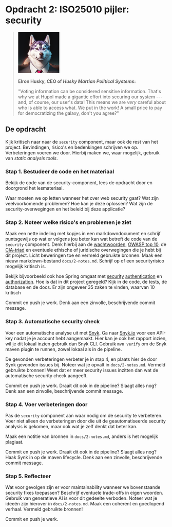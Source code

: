 # Opdracht 2: ISO25010 pijler: security

> ![Elron Husky, a husky dog in a suit](img/elron-husky.png)
>
> __Elron Husky, CEO of *Husky Martian Political Systems*:__
>
> "Voting information can be considered sensitive information.
> That's why we at Hupol made a gigantic effort
> into securing our system --- and, of course, our user's data!
> This means we are *very* careful about who is able to access what.
> We put in the work!
> A small price to pay for democratizing the galaxy, don't you agree?"

## De opdracht
Kijk kritisch naar naar de `security` component, maar ook de rest van het project.
Bevindingen, risico's en bedenkingen schrijven we op. Verbeteringen voeren we door.
Hierbij maken we, waar mogelijk, gebruik van *static analysis tools*.


### Stap 1. Bestudeer de code en het materiaal

Bekijk de code van de security-component, lees de opdracht door en doorgrond het lesmateriaal.

Waar moeten we op letten wanneer het over web security gaat?
Wat zijn veelvoorkomende problemen? Hoe kan je deze oplossen?
Wat zijn de security-overwegingen en het beleid bij deze applicatie?

### Stap 2. Noteer welke risico's en problemen je ziet

Maak een nette indeling met kopjes in een markdowndocument en schrijf puntsgewijs op wat er volgens jou beter kan
wat betreft de code van de `security` component. Denk hierbij aan de
[wachtwoorden](https://cheatsheetseries.owasp.org/cheatsheets/Password_Storage_Cheat_Sheet.html),
[OWASP top 10](https://owasp.org/www-project-top-ten/),
de [CIA-triad](https://www.fortinet.com/resources/cyberglossary/cia-triad)
en eventuele ethische of juridische overwegingen die je hebt
bij dit project.
Licht beweringen toe en vermeld gebruikte bronnen. Maak een nieuw markdown-bestand
`docs/2-notes.md`. Schrijf op of een securityrisico mogelijk kritisch is.

Bekijk bijvoorbeeld ook hoe Spring omgaat met
[security](https://spring.io/guides/topicals/spring-security-architecture/)
[authentication](https://www.baeldung.com/spring-security-basic-authentication)
en [authorization](https://www.baeldung.com/role-and-privilege-for-spring-security-registration).
Hoe is dat in dit project geregeld? Kijk in de code, de tests, de database en de docs. Er zijn ongeveer 35 zaken te vinden, waarvan 10 kritisch

Commit en push je werk.
Denk aan een zinvolle, beschrijvende commit message.

### Stap 3. Automatische security check

Voer een automatische analyse uit met [Snyk](https://docs.snyk.io/integrate-with-snyk/snyk-ci-cd-integrations/maven-plugin-integration-with-snyk).
Ga naar [Snyk.io](https://app.snyk.io/account) voor een API-key nadat je je account hebt aangemaakt.
Hier kan je ook het rapport inzien, wil je dit lokaal inzien gebruik dan Snyk CLI.
Gebruik `mvn verify` om de Snyk maven plugin te runnen, zowel lokaal als in de pipeline.

De gevonden verbeteringen verbeter je in stap 4, en plaats hier de door Synk gevonden issues bij.
Noteer wat je opvalt in `docs/2-notes.md`.
Vermeld gebruikte bronnen! Weet dat er meer security issues inzitten dan wat de automatische security check aangeeft.

Commit en push je werk. Draait dit ook in de pipeline? Slaagt alles nog?
Denk aan een zinvolle, beschrijvende commit message.

### Stap 4. Voer verbeteringen door
Pas de `security` component aan waar nodig om de security te verbeteren.
Voer niet alleen de verbeteringen door die uit de geautomatiseerde
security analysis is gekomen, maar ook wat je zelf denkt dat beter kan.

Maak een notitie van bronnen in `docs/2-notes.md`, anders is het mogelijk plagiaat.

Commit en push je werk. Draait dit ook in de pipeline? Slaagt alles nog? Haak Synk in op de maven lifecycle.
Denk aan een zinvolle, beschrijvende commit message.

### Stap 5. Reflecteer
Wat voor gevolgen zijn er voor maintainability wanneer we bovenstaande security fixes toepassen? Beschrijf eventuele trade-offs in eigen woorden. Gebruik van generatieve AI is voor dit gedeelte verboden.
Noteer wat je ideeën zijn hierover in `docs/2-notes.md`. Maak een coherent en goedlopend verhaal.
Vermeld gebruikte bronnen!

Commit en push je werk.
